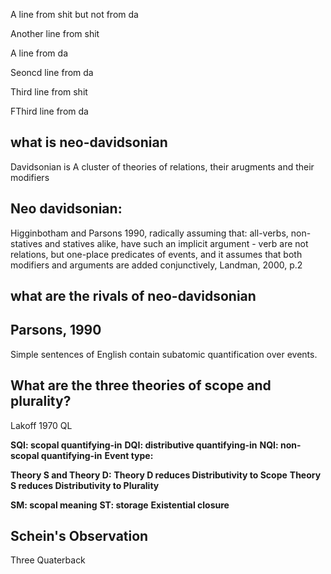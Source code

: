 A line from shit but not from da

Another line from shit

A line from da

Seoncd line from da

Third line from shit

FThird line from da


## what is neo-davidsonian
Davidsonian is A cluster of theories of relations, their arugments and their modifiers

## Neo davidsonian: 
Higginbotham and Parsons 1990, radically assuming that:
all-verbs, non-statives and statives alike, have such an implicit argument - verb are not relations, but one-place predicates of events, and it assumes that both modifiers and arguments are added conjunctively,
Landman, 2000, p.2 

## what are the rivals of neo-davidsonian

## Parsons, 1990
Simple sentences of English contain subatomic quantification over events.

## What are the three theories of scope and plurality?
Lakoff 1970 QL

**SQI: scopal quantifying-in**
**DQI: distributive quantifying-in**
**NQI: non-scopal quantifying-in**
**Event type:**

**Theory S and Theory D:**
**Theory D reduces Distributivity to Scope**
**Theory S reduces Distributivity to Plurality**

**SM: scopal meaning**
**ST: storage**
**Existential closure**

## Schein's Observation
Three Quaterback
